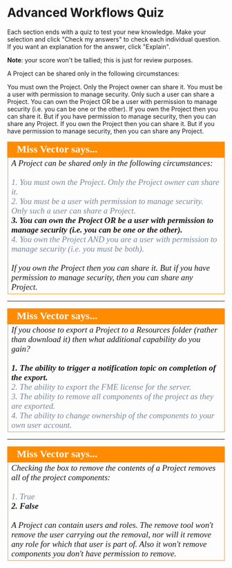 # Advanced Workflows Quiz #

Each section ends with a quiz to test your new knowledge. Make your selection and click "Check my answers" to check each individual question. If you want an explanation for the answer, click "Explain".

**Note**: your score won't be tallied; this is just for review purposes.

<quiz name="">
  <question>
    <p>
    A Project can be shared only in the following circumstances:
    </p>
    <answer>You must own the Project. Only the Project owner can share it.</answer>
    <answer>You must be a user with permission to manage security. Only such a user can share a Project.</answer>
    <answer correct>You can own the Project OR be a user with permission to manage security (i.e. you can be one or the other).</answer>
    <answer>If you own the Project then you can share it. But if you have permission to manage security, then you can share any Project.</answer>
    <explanation>If you own the Project then you can share it. But if you have permission to manage security, then you can share any Project.</explanation>
  </question>
</quiz>

<!--Person X Says Section-->

<table style="border-spacing: 0px">
<tr>
<td style="vertical-align:middle;background-color:darkorange;border: 2px solid darkorange">
<i class="fa fa-quote-left fa-lg fa-pull-left fa-fw" style="color:white;padding-right: 12px;vertical-align:text-top"></i>
<span style="color:white;font-size:x-large;font-weight: bold;font-family:serif">Miss Vector says...</span>
</td>
</tr>

<tr>
<td style="border: 1px solid darkorange">
<span style="font-family:serif; font-style:italic; font-size:larger">
A Project can be shared only in the following circumstances:
<br><br><span style="color:lightslategrey">1. You must own the Project. Only the Project owner can share it.</span>
<br><span style="color:lightslategrey">2. You must be a user with permission to manage security. Only such a user can share a Project.</span>
<br><span style="font-weight:bold">3. You can own the Project OR be a user with permission to manage security (i.e. you can be one or the other).</span>
<br><span style="color:lightslategrey">4. You own the Project AND you are a user with permission to manage security (i.e. you must be both).</span>
<br><br>If you own the Project then you can share it. But if you have permission to manage security, then you can share any Project.
</td>
</tr>
</table>

---

<!--Person X Says Section-->

<table style="border-spacing: 0px">
<tr>
<td style="vertical-align:middle;background-color:darkorange;border: 2px solid darkorange">
<i class="fa fa-quote-left fa-lg fa-pull-left fa-fw" style="color:white;padding-right: 12px;vertical-align:text-top"></i>
<span style="color:white;font-size:x-large;font-weight: bold;font-family:serif">Miss Vector says...</span>
</td>
</tr>

<tr>
<td style="border: 1px solid darkorange">
<span style="font-family:serif; font-style:italic; font-size:larger">
If you choose to export a Project to a Resources folder (rather than download it) then what additional capability do you gain?
<br><br><span style="font-weight:bold">1. The ability to trigger a notification topic on completion of the export.</span>
<br><span style="color:lightslategrey">2. The ability to export the FME license for the server.</span>
<br><span style="color:lightslategrey">3. The ability to remove all components of the project as they are exported.</span>
<br><span style="color:lightslategrey">4. The ability to change ownership of the components to your own user account.</span>
</td>
</tr>
</table>


---

<!--Person X Says Section-->

<table style="border-spacing: 0px">
<tr>
<td style="vertical-align:middle;background-color:darkorange;border: 2px solid darkorange">
<i class="fa fa-quote-left fa-lg fa-pull-left fa-fw" style="color:white;padding-right: 12px;vertical-align:text-top"></i>
<span style="color:white;font-size:x-large;font-weight: bold;font-family:serif">Miss Vector says...</span>
</td>
</tr>

<tr>
<td style="border: 1px solid darkorange">
<span style="font-family:serif; font-style:italic; font-size:larger">
Checking the box to remove the contents of a Project removes all of the project components:
<br><br><span style="color:lightslategrey">1. True</span>
<br><span style="font-weight:bold">2. False</span>
<br><br>A Project can contain users and roles. The remove tool won't remove the user carrying out the removal, nor will it remove any role for which that user is part of. Also it won't remove components you don't have permission to remove.     
</td>
</tr>
</table>
